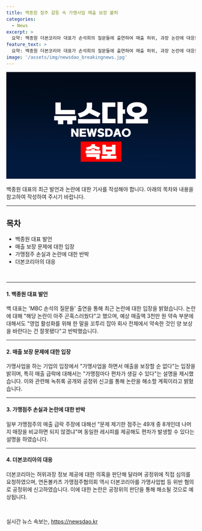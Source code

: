 ```yaml
---
title: 백종원 점주 갈등 속 가맹사업 매출 보장 불허
categories:
  - News
excerpt: >
  요약: 백종원 더본코리아 대표가 손석희의 질문들에 출연하여 매출 허위, 과장 논란에 대응했습니다. 그는 가맹사업으로 매출을 보장할 수 없다고 주장하며, 녹취록을 공개할 것을 말했습니다. 또한, 일부 가맹점주의 매출 급락 주장에 반박하며, 브랜드의 지원과 관련된 이야기를 전하며, 가맹사업법 등 위반 혐의로 공정위에 신고되었습니다.
feature_text: >
  요약: 백종원 더본코리아 대표가 손석희의 질문들에 출연하여 매출 허위, 과장 논란에 대응했습니다. 그는 가맹사업으로 매출을 보장할 수 없다고 주장하며, 녹취록을 공개할 것을 말했습니다. 또한, 일부 가맹점주의 매출 급락 주장에 반박하며, 브랜드의 지원과 관련된 이야기를 전하며, 가맹사업법 등 위반 혐의로 공정위에 신고되었습니다.
image: '/assets/img/newsdao_breakingnews.jpg'
---
```


<p><img src="/assets/img/newsdao_breakingnews.jpg" alt="pcversion 속보" /></p>

<p>백종원 대표의 최근 발언과 논란에 대한 기사를 작성해야 합니다. 아래의 목차와 내용을 참고하여 작성하여 주시기 바랍니다.</p>

<hr />

<h2 data-ke-size="size26">목차</h2>

<ul>
    <li>백종원 대표 발언</li>
    <li>매출 보장 문제에 대한 입장</li>
    <li>가맹점주 손실과 논란에 대한 반박</li>
    <li>더본코리아의 대응</li>
</ul>

<p data-ke-size="size16">&nbsp;</p>

<hr />

<h4>1. 백종원 대표 발언</h4>

<p>백 대표는 'MBC 손석의 질문들' 출연을 통해 최근 논란에 대한 입장을 밝혔습니다. 논란에 대해 "해당 논란이 아주 곤혹스러웠다"고 했으며, 예상 매출액 3천만 원 약속 부분에 대해서도 "영업 활성화를 위해 한 말을 꼬투리 잡아 회사 전체에서 약속한 것인 양 보상을 바란다는 건 잘못됐다"고 반박했습니다.</p>

<hr />

<h4>2. 매출 보장 문제에 대한 입장</h4>

<p>가맹사업을 하는 기업의 입장에서 "가맹사업을 하면서 매출을 보장할 순 없다"는 입장을 밝히며, 특히 매출 급락에 대해서는 "가맹점마다 편차가 생길 수 있다"는 설명을 제시했습니다. 이와 관련해 녹취록 공개와 공정위 신고를 통해 논란을 해소할 계획이라고 밝혔습니다.</p>

<hr />

<h4>3. 가맹점주 손실과 논란에 대한 반박</h4>

<p>일부 가맹점주의 매출 급락 주장에 대해선 "문제 제기한 점주는 49개 중 8개인데 나머지 매장을 비교하면 되지 않겠냐"며 동일한 레시피를 제공해도 편차가 발생할 수 있다는 설명을 하였습니다.</p>

<hr />

<h4>4. 더본코리아의 대응</h4>

<p>더본코리아는 허위과장 정보 제공에 대한 의혹을 판단해 달라며 공정위에 직접 심의를 요청하였으며, 연돈볼카츠 가맹점주협의회 역시 더본코리아를 가맹사업법 등 위반 혐의로 공정위에 신고하였습니다. 이에 대한 논란은 공정위의 판단을 통해 해소될 것으로 예상됩니다.</p>

<p data-ke-size="size16">&nbsp;</p>
실시간 뉴스 속보는, <a href="https://newsdao.kr" rel="dofollow">https://newsdao.kr</a>


